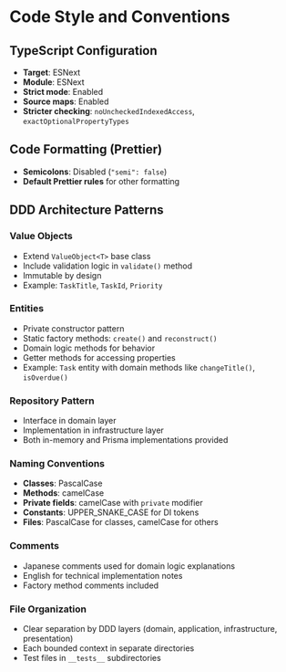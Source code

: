 # Code Style and Conventions

## TypeScript Configuration
- **Target**: ESNext
- **Module**: ESNext  
- **Strict mode**: Enabled
- **Source maps**: Enabled
- **Stricter checking**: `noUncheckedIndexedAccess`, `exactOptionalPropertyTypes`

## Code Formatting (Prettier)
- **Semicolons**: Disabled (`"semi": false`)
- **Default Prettier rules** for other formatting

## DDD Architecture Patterns

### Value Objects
- Extend `ValueObject<T>` base class
- Include validation logic in `validate()` method
- Immutable by design
- Example: `TaskTitle`, `TaskId`, `Priority`

### Entities
- Private constructor pattern
- Static factory methods: `create()` and `reconstruct()`
- Domain logic methods for behavior
- Getter methods for accessing properties
- Example: `Task` entity with domain methods like `changeTitle()`, `isOverdue()`

### Repository Pattern
- Interface in domain layer
- Implementation in infrastructure layer
- Both in-memory and Prisma implementations provided

### Naming Conventions
- **Classes**: PascalCase
- **Methods**: camelCase  
- **Private fields**: camelCase with `private` modifier
- **Constants**: UPPER_SNAKE_CASE for DI tokens
- **Files**: PascalCase for classes, camelCase for others

### Comments
- Japanese comments used for domain logic explanations
- English for technical implementation notes
- Factory method comments included

### File Organization
- Clear separation by DDD layers (domain, application, infrastructure, presentation)
- Each bounded context in separate directories
- Test files in `__tests__` subdirectories